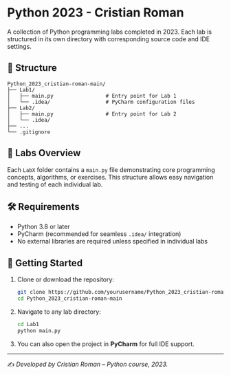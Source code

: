 # Python 2023 - Cristian Roman

A collection of Python programming labs completed in 2023. Each lab is structured in its own directory with corresponding source code and IDE settings.

## 📁 Structure

```
Python_2023_cristian-roman-main/
├── Lab1/
│   ├── main.py                 # Entry point for Lab 1
│   └── .idea/                  # PyCharm configuration files
├── Lab2/
│   ├── main.py                 # Entry point for Lab 2
│   └── .idea/
├── ...
└── .gitignore
```

## 🧪 Labs Overview

Each `LabX` folder contains a `main.py` file demonstrating core programming concepts, algorithms, or exercises. This structure allows easy navigation and testing of each individual lab.

## 🛠 Requirements

- Python 3.8 or later
- PyCharm (recommended for seamless `.idea/` integration)
- No external libraries are required unless specified in individual labs

## 🚀 Getting Started

1. Clone or download the repository:
   ```bash
   git clone https://github.com/yourusername/Python_2023_cristian-roman-main.git
   cd Python_2023_cristian-roman-main
   ```

2. Navigate to any lab directory:
   ```bash
   cd Lab1
   python main.py
   ```

3. You can also open the project in **PyCharm** for full IDE support.

---

✍️ *Developed by Cristian Roman – Python course, 2023.*
